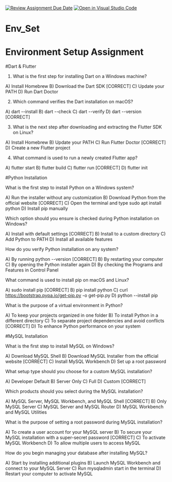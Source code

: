 [![Review Assignment Due Date](https://classroom.github.com/assets/deadline-readme-button-22041afd0340ce965d47ae6ef1cefeee28c7c493a6346c4f15d667ab976d596c.svg)](https://classroom.github.com/a/vnsr1XuU)
[![Open in Visual Studio Code](https://classroom.github.com/assets/open-in-vscode-2e0aaae1b6195c2367325f4f02e2d04e9abb55f0b24a779b69b11b9e10269abc.svg)](https://classroom.github.com/online_ide?assignment_repo_id=15670444&assignment_repo_type=AssignmentRepo)
# Env_Set

# Environment Setup Assignment

#Dart & Flutter

1. What is the first step for installing Dart on a Windows machine?

A) Install Homebrew 
B) Download the Dart SDK  [CORRECT]
C) Update your PATH
D) Run Dart Doctor


2. Which command verifies the Dart installation on macOS?

A) dart --install
B) dart --check
C) dart --verify
D) dart --version  [CORRECT]


3. What is the next step after downloading and extracting the Flutter SDK on Linux?

A) Install Homebrew
B) Update your PATH 
C) Run Flutter Doctor   [CORRECT]
D) Create a new Flutter project


4. What command is used to run a newly created Flutter app?

A) flutter start
B) flutter build
C) flutter run   [CORRECT]
D) flutter init


#Python Installation

What is the first step to install Python on a Windows system?

A) Run the installer without any customization
B) Download Python from the official website  [CORRECT]
C) Open the terminal and type sudo apt install python
D) Install pip manually

Which option should you ensure is checked during Python installation on Windows?

A) Install with default settings   [CORRECT]
B) Install to a custom directory
C) Add Python to PATH 
D) Install all available features

How do you verify Python installation on any system?

A) By running python --version   [CORRECT]
B) By restarting your computer
C) By opening the Python installer again
D) By checking the Programs and Features in Control Panel

What command is used to install pip on macOS and Linux?

A) sudo install pip   [CORRECT]
B) pip install python
C) curl https://bootstrap.pypa.io/get-pip.py -o get-pip.py
D) python --install pip

What is the purpose of a virtual environment in Python?

A) To keep your projects organized in one folder
B) To install Python in a different directory
C) To separate project dependencies and avoid conflicts   [CORRECT]
D) To enhance Python performance on your system

#MySQL Installation

What is the first step to install MySQL on Windows?

A) Download MySQL Shell
B) Download MySQL Installer from the official website   [CORRECT]
C) Install MySQL Workbench
D) Set up a root password

What setup type should you choose for a custom MySQL installation?

A) Developer Default
B) Server Only
C) Full
D) Custom   [CORRECT]

Which products should you select during the MySQL installation?

A) MySQL Server, MySQL Workbench, and MySQL Shell   [CORRECT]
B) Only MySQL Server
C) MySQL Server and MySQL Router
D) MySQL Workbench and MySQL Utilities

What is the purpose of setting a root password during MySQL installation?

A) To create a user account for your MySQL server
B) To secure your MySQL installation with a super-secret password   [CORRECT]
C) To activate MySQL Workbench
D) To allow multiple users to access MySQL

How do you begin managing your database after installing MySQL?

A) Start by installing additional plugins
B) Launch MySQL Workbench and connect to your MySQL Server
C) Run mysqladmin start in the terminal
D) Restart your computer to activate MySQL
